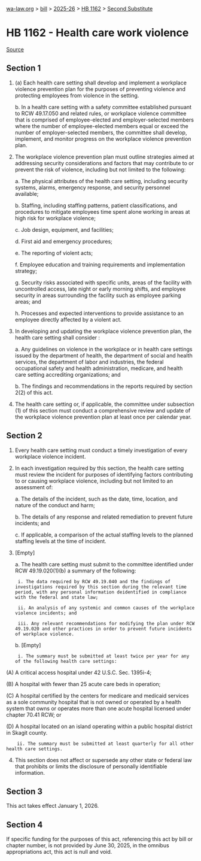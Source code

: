 [wa-law.org](/) > [bill](/bill/) > [2025-26](/bill/2025-26/) > [HB 1162](/bill/2025-26/hb/1162/) > [Second Substitute](/bill/2025-26/hb/1162/S2/)

# HB 1162 - Health care work violence

[Source](http://lawfilesext.leg.wa.gov/biennium/2025-26/Pdf/Bills/House%20Bills/1162-S2.pdf)

## Section 1
1. (a) Each health care setting shall develop and implement a workplace violence prevention plan for the purposes of preventing violence and protecting employees from violence in the setting.

    b. In a health care setting with a safety committee established pursuant to RCW 49.17.050 and related rules, or workplace violence committee that is comprised of employee-elected and employer-selected members where the number of employee-elected members equal or exceed the number of employer-selected members, the committee shall develop, implement, and monitor progress on the workplace violence prevention plan.

2. The workplace violence prevention plan must outline strategies aimed at addressing security considerations and factors that may contribute to or prevent the risk of violence, including but not limited to the following:

    a. The physical attributes of the health care setting, including security systems, alarms, emergency response, and security personnel available;

    b. Staffing, including staffing patterns, patient classifications, and procedures to mitigate employees time spent alone working in areas at high risk for workplace violence;

    c. Job design, equipment, and facilities;

    d. First aid and emergency procedures;

    e. The reporting of violent acts;

    f. Employee education and training requirements and implementation strategy;

    g. Security risks associated with specific units, areas of the facility with uncontrolled access, late night or early morning shifts, and employee security in areas surrounding the facility such as employee parking areas; and

    h. Processes and expected interventions to provide assistance to an employee directly affected by a violent act.

3.  In developing and updating the workplace violence prevention plan, the health care setting shall consider :

    a. Any guidelines on violence in the workplace or in health care settings issued by the department of health, the department of social and health services, the department of labor and industries, the federal occupational safety and health administration, medicare, and health care setting accrediting organizations; and

    b. The findings and recommendations in the reports required by section 2(2) of this act.

4. The health care setting or, if applicable, the committee under subsection (1) of this section must conduct a comprehensive review and update of the workplace violence prevention plan at least once per calendar year.

## Section 2
1. Every health care setting must conduct a timely investigation of every workplace violence incident.

2. In each investigation required by this section, the health care setting must review the incident for purposes of identifying factors contributing to or causing workplace violence, including but not limited to an assessment of:

    a. The details of the incident, such as the date, time, location, and nature of the conduct and harm;

    b. The details of any response and related remediation to prevent future incidents; and

    c. If applicable, a comparison of the actual staffing levels to the planned staffing levels at the time of incident.

3. [Empty]

    a. The health care setting must submit to the committee identified under RCW 49.19.020(1)(b) a summary of the following:

        i. The data required by RCW 49.19.040 and the findings of investigations required by this section during the relevant time period, with any personal information deidentified in compliance with the federal and state law;

        ii. An analysis of any systemic and common causes of the workplace violence incidents; and

        iii. Any relevant recommendations for modifying the plan under RCW 49.19.020 and other practices in order to prevent future incidents of workplace violence.

    b. [Empty]

        i. The summary must be submitted at least twice per year for any of the following health care settings:

(A) A critical access hospital under 42 U.S.C. Sec. 1395i-4;

(B) A hospital with fewer than 25 acute care beds in operation;

(C) A hospital certified by the centers for medicare and medicaid services as a sole community hospital that is not owned or operated by a health system that owns or operates more than one acute hospital licensed under chapter 70.41 RCW; or

(D) A hospital located on an island operating within a public hospital district in Skagit county.

        ii. The summary must be submitted at least quarterly for all other health care settings.

4. This section does not affect or supersede any other state or federal law that prohibits or limits the disclosure of personally identifiable information.

## Section 3
This act takes effect January 1, 2026.

## Section 4
If specific funding for the purposes of this act, referencing this act by bill or chapter number, is not provided by June 30, 2025, in the omnibus appropriations act, this act is null and void.
